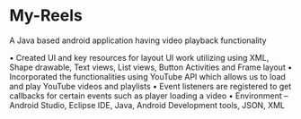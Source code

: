 # My-Reels

A Java based android application having video playback functionality

• Created UI and key resources for layout UI work utilizing using XML, Shape drawable, Text views, List views, Button
Activities and Frame layout
• Incorporated the functionalities using YouTube API which allows us to load and play YouTube videos and playlists
• Event listeners are registered to get callbacks for certain events such as player loading a video
• Environment – Android Studio, Eclipse IDE, Java, Android Development tools, JSON, XML
